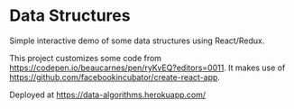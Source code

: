 # Data Structures

Simple interactive demo of some data structures using React/Redux.

This project customizes some code from https://codepen.io/beaucarnes/pen/ryKvEQ?editors=0011.
It makes use of https://github.com/facebookincubator/create-react-app.

Deployed at https://data-algorithms.herokuapp.com/
